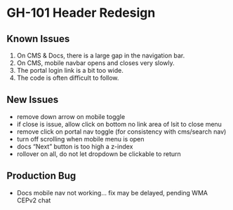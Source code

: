 # GH-101 Header Redesign

## Known Issues

1. On CMS & Docs, there is a large gap in the navigation bar.
2. On CMS, mobile navbar opens and closes very slowly.
3. The portal login link is a bit too wide.
4. The code is often difficult to follow.

## New Issues

- remove down arrow on mobile toggle
- if close is issue, allow click on bottom no link area of lsit to close menu
- remove click on portal nav toggle (for consistency with cms/search nav)
- turn off scrolling when mobile menu is open
- docs “Next” button is too high a z-index
- rollover on all, do not let dropdown be clickable to return

## Production Bug

- Docs mobile nav not working… fix may be delayed, pending WMA CEPv2 chat
